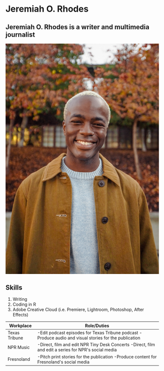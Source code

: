 # Jeremiah O. Rhodes
## Jeremiah O. Rhodes is a writer and multimedia journalist
!['headshot'](/Headshot_02.jpg)
## Skills
1. Writing 
2. Coding in R
3. Adobe Creative Cloud (i.e. Premiere, Lightroom, Photoshop, After Effects)

| Workplace     | Role/Duties                                                                                            |
|---------------|--------------------------------------------------------------------------------------------------------|
| Texas Tribune | -Edit podcast episodes for Texas Tribune podcast -Produce audio and visual stories for the publication |
| NPR Music     | -Direct, film and edit NPR Tiny Desk Concerts -Direct, film and edit a series for NPR's social media   |
| Fresnoland    | -Pitch print stories for the publication  -Produce content for Fresnoland's social media               |
